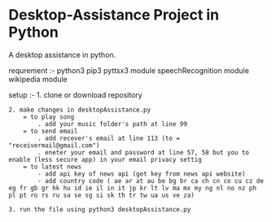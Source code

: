 # Desktop-Assistance Project in Python
A desktop assistance in python.

requrement :-
    python3
    pip3
    pyttsx3 module
    speechRecognition module   
    wikipedia module

setup :-
    1. clone or download repository

    2. make changes in desktopAssistance.py
        = to play song
            . add your music folder's path at line 99 
        = to send email
            . add recever's email at line 113 (to = "receivermail@gmail.com")
            . eneter your email and password at line 57, 58 but you to enable (less secure app) in your email privacy settig
        = to latest news
            - add api key of news api (get key from news api website)
            - add country code ( ae ar at au be bg br ca ch cn co cu cz de eg fr gb gr hk hu id ie il in it jp kr lt lv ma mx my ng nl no nz ph pl pt ro rs ru sa se sg si sk th tr tw ua us ve za)

    3. run the file using python3 desktopAssistance.py




